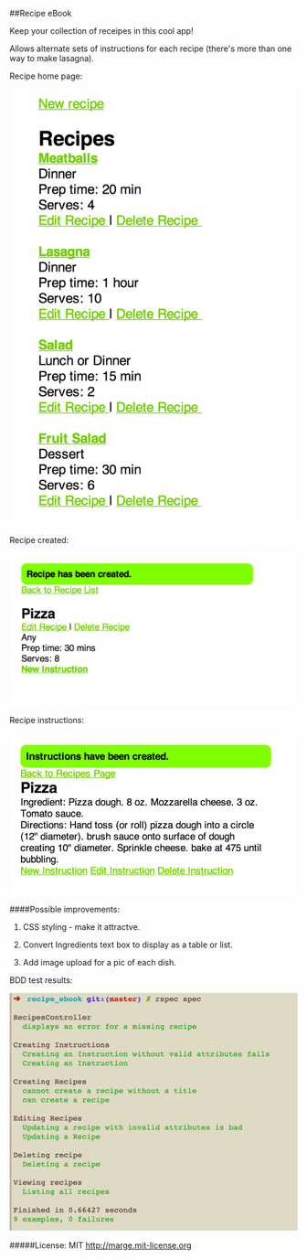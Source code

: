 ##Recipe eBook



Keep your collection of receipes in this cool app!

Allows alternate sets of instructions for each recipe (there's more than one way to make lasagna).


Recipe home page:

![Alt text](/lib/assets/recipe_indexpg.png)

Recipe created:

![Alt text](/lib/assets/recipe_created.png)

Recipe instructions:

![Alt text](/lib/assets/recipe_inst.png)


####Possible improvements:
1) CSS styling - make it attractve.

2) Convert Ingredients text box to display as a table or list.

3) Add image upload for a pic of each dish.

BDD test results:

![Alt text](/lib/assets/BDD_test_results.png)

#####License:
MIT http://marge.mit-license.org
